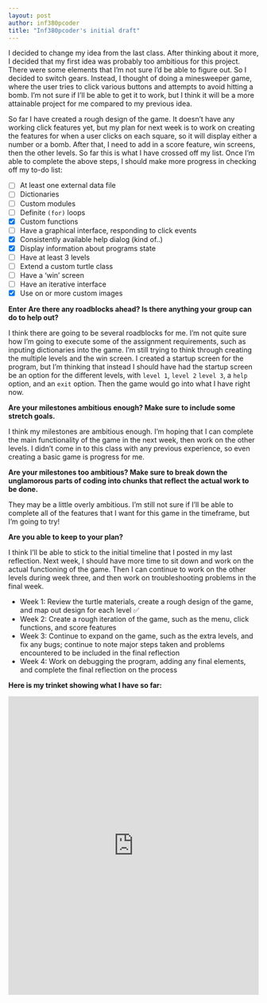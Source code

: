 ```yaml
---
layout: post
author: inf380pcoder
title: "Inf380pcoder's initial draft"
---
```


I decided to change my idea from the last class. After thinking about it more, I decided that my first idea was probably too ambitious for this project. There were some elements that I’m not sure I’d be able to figure out. So I decided to switch gears. Instead, I thought of doing a minesweeper game, where the user tries to click various buttons and attempts to avoid hitting a bomb. I’m not sure if I’ll be able to get it to work, but I think it will be a more attainable project for me compared to my previous idea.

So far I have created a rough design of the game. It doesn’t have any working click features yet, but my plan for next week is to work on creating the features for when a user clicks on each square, so it will display either a number or a bomb. After that, I need to add in a score feature, win screens, then the other levels. So far this is what I have crossed off my list. Once I’m able to complete the above steps, I should make more progress in checking off my to-do list: 

- [ ]  At least one external data file<br />
- [ ]  Dictionaries<br />
- [ ]  Custom modules<br />
- [ ]  Definite `(for)` loops<br />
- [X]  Custom functions<br />
- [ ]  Have a graphical interface, responding to click events<br />
- [X]  Consistently available help dialog (kind of..)<br />
- [X]  Display information about programs state<br />
- [ ]  Have at least 3 levels<br />
- [ ]  Extend a custom turtle class<br />
- [ ]  Have a ‘win’ screen<br />
- [ ]  Have an iterative interface<br />
- [X]  Use on or more custom images<br /> 

**Enter**
**Are there any roadblocks ahead? Is there anything your group can do to help out?**

I think there are going to be several roadblocks for me. I’m not quite sure how I’m going to execute some of the assignment requirements, such as inputing dictionaries into the game. I’m still trying to think through creating the multiple levels and the win screen. I created a startup screen for the program, but I’m thinking that instead I should have had the startup screen be an option for the different levels, with `level 1`, `level 2` `level 3`, a `help` option, and an `exit` option. Then the game would go into what I have right now.



**Are your milestones ambitious enough? Make sure to include some stretch goals.**

I think my milestones are ambitious enough. I’m hoping that I can complete the main functionality of the game in the next week, then work on the other levels. I didn’t come in to this class with any previous experience, so even creating a basic game is progress for me. 



**Are your milestones too ambitious? Make sure to break down the unglamorous parts of coding into chunks that reflect the actual work to be done.**

They may be a little overly ambitious. I’m still not sure if I’ll be able to complete all of the features that I want for this game in the timeframe, but I’m going to try! 


**Are you able to keep to your plan?**

I think I’ll be able to stick to the initial timeline that I posted in my last reflection. Next week, I should have more time to sit down and work on the actual functioning of the game. Then I can continue to work on the other levels during week three, and then work on troubleshooting problems in the final week. 

- Week 1: Review the turtle materials, create a rough design of the game, and map out design for each level :white_check_mark:
- Week 2: Create a rough iteration of the game, such as the menu, click functions, and score features
- Week 3: Continue to expand on the game, such as the extra levels, and fix any bugs; continue to note major  steps taken and problems encountered to be included in the final reflection
- Week 4: Work on debugging the program, adding any final elements, and complete the final reflection on the process<br />

**Here is my trinket showing what I have so far:**
<iframe src="https://trinket.io/embed/python/146aa53fb1" width="100%" height="600" frameborder="0" marginwidth="0" marginheight="0" allowfullscreen></iframe>


